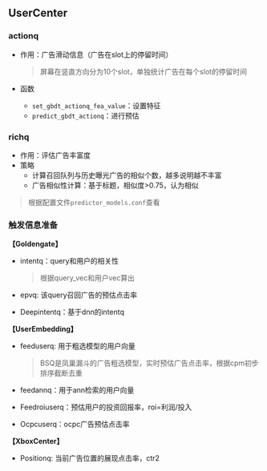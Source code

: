 ## UserCenter

### actionq

*   作用：广告滑动信息（广告在slot上的停留时间）

    >   屏幕在竖直方向分为10个slot，单独统计广告在每个slot的停留时间

*   函数
    *   `set_gbdt_actionq_fea_value`：设置特征
    *   `predict_gbdt_actionq`：进行预估

### richq

*   作用：评估广告丰富度
*   策略
    *   计算召回队列与历史曝光广告的相似个数，越多说明越不丰富
    *   广告相似性计算：基于标题，相似度>0.75，认为相似

>   根据配置文件`predictor_models.conf`查看

### 触发信息准备

**【Goldengate】**

*   intentq：query和用户的相关性

    >   根据query_vec和用户vec算出

*   epvq: 该query召回广告的预估点击率

*   Deepintentq：基于dnn的intentq

**【UserEmbedding】**

*   feeduserq: 用于粗选模型的用户向量

    >   BSQ是凤巢漏斗的广告粗选模型，实时预估广告点击率，根据cpm初步排序截断去重

*   feedannq：用于ann检索的用户向量

*   Feedroiuserq：预估用户的投资回报率，roi=利润/投入

*   Ocpcuserq：ocpc广告预估点击率

**【XboxCenter】**

*   Positionq: 当前广告位置的展现点击率，ctr2